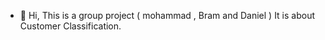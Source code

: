 - 👋 Hi, This is a group project ( mohammad , Bram and Daniel )
It is about Customer Classification. 

